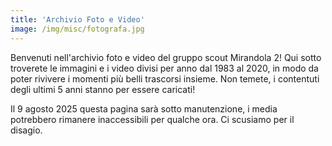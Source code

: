 ```yaml
---
title: 'Archivio Foto e Video'
image: /img/misc/fotografa.jpg
---
```


Benvenuti nell'archivio foto e video del gruppo scout Mirandola 2! Qui sotto troverete le immagini e i video divisi per anno dal 1983 al 2020, in modo da poter rivivere i momenti più belli trascorsi insieme. Non temete, i contentuti degli ultimi 5 anni stanno per essere caricati!

Il 9 agosto 2025 questa pagina sarà sotto manutenzione, i media potrebbero rimanere inaccessibili per qualche ora. Ci scusiamo per il disagio.